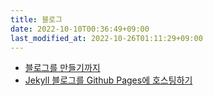 ```yaml
---
title: 블로그
date: 2022-10-10T00:36:49+09:00
last_modified_at: 2022-10-26T01:11:29+09:00
---
```


- [블로그를 만들기까지](블로그를%20만들기까지.md)
- [Jekyll 블로그를 Github Pages에 호스팅하기](Jekyll%20블로그를%20Github%20Pages에%20호스팅하기.md)